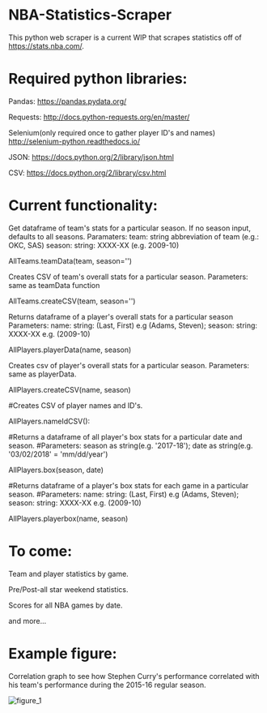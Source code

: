 # NBA-Statistics-Scraper

This python web scraper is a current WIP that scrapes statistics off of https://stats.nba.com/.

# Required python libraries:
Pandas:
https://pandas.pydata.org/

Requests:
http://docs.python-requests.org/en/master/

Selenium(only required once to gather player ID's and names)
http://selenium-python.readthedocs.io/

JSON:
https://docs.python.org/2/library/json.html

CSV:
https://docs.python.org/2/library/csv.html

# Current functionality:
Get dataframe of team's stats for a particular season. If no season input, defaults to all seasons.
Paramaters: team: string abbreviation of team (e.g.: OKC, SAS) season: string: XXXX-XX (e.g. 2009-10)

AllTeams.teamData(team, season='')


Creates CSV of team's overall stats for a particular season.
Parameters: same as teamData function

AllTeams.createCSV(team, season='')


Returns dataframe of a player's overall stats for a particular season
Parameters: name: string: (Last, First) e.g (Adams, Steven); season: string: XXXX-XX e.g. (2009-10)

AllPlayers.playerData(name, season)


Creates csv of player's overall stats for a particular season.
Parameters: same as playerData.

AllPlayers.createCSV(name, season)


#Creates CSV of player names and ID's.

AllPlayers.nameIdCSV():


#Returns a dataframe of all player's box stats for a particular date and season.
#Parameters: season as string(e.g. '2017-18'); date as string(e.g. '03/02/2018' = 'mm/dd/year')

AllPlayers.box(season, date)


#Returns dataframe of a player's box stats for each game in a particular season.
#Parameters: name: string: (Last, First) e.g (Adams, Steven); season: string: XXXX-XX e.g. (2009-10)

AllPlayers.playerbox(name, season)



# To come:

Team and player statistics by game.

Pre/Post-all star weekend statistics.

Scores for all NBA games by date.

and more...




# Example figure: 
Correlation graph to see how Stephen Curry's performance correlated with his team's performance during the 2015-16 regular season.

![figure_1](https://user-images.githubusercontent.com/37562350/38170638-6343b7b6-353f-11e8-9c74-fe3e0bff0b27.png)



